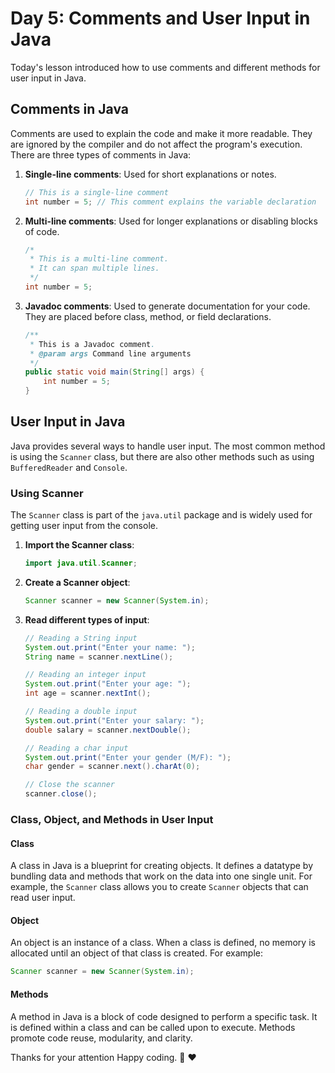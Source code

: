 # Day 5: Comments and User Input in Java

Today's lesson introduced how to use comments and different methods for user input in Java.

## Comments in Java

Comments are used to explain the code and make it more readable. They are ignored by the compiler and do not affect the program's execution. There are three types of comments in Java:

1. **Single-line comments**: Used for short explanations or notes.
    ```java
    // This is a single-line comment
    int number = 5; // This comment explains the variable declaration
    ```

2. **Multi-line comments**: Used for longer explanations or disabling blocks of code.
    ```java
    /*
     * This is a multi-line comment.
     * It can span multiple lines.
     */
    int number = 5;
    ```

3. **Javadoc comments**: Used to generate documentation for your code. They are placed before class, method, or field declarations.
    ```java
    /**
     * This is a Javadoc comment.
     * @param args Command line arguments
     */
    public static void main(String[] args) {
        int number = 5;
    }
    ```

## User Input in Java

Java provides several ways to handle user input. The most common method is using the `Scanner` class, but there are also other methods such as using `BufferedReader` and `Console`.

### Using Scanner

The `Scanner` class is part of the `java.util` package and is widely used for getting user input from the console.

1. **Import the Scanner class**:
    ```java
    import java.util.Scanner;
    ```

2. **Create a Scanner object**:
    ```java
    Scanner scanner = new Scanner(System.in);
    ```

3. **Read different types of input**:
    ```java
    // Reading a String input
    System.out.print("Enter your name: ");
    String name = scanner.nextLine();

    // Reading an integer input
    System.out.print("Enter your age: ");
    int age = scanner.nextInt();

    // Reading a double input
    System.out.print("Enter your salary: ");
    double salary = scanner.nextDouble();

    // Reading a char input
    System.out.print("Enter your gender (M/F): ");
    char gender = scanner.next().charAt(0);

    // Close the scanner
    scanner.close();
    ```

### Class, Object, and Methods in User Input

#### Class

A class in Java is a blueprint for creating objects. It defines a datatype by bundling data and methods that work on the data into one single unit. For example, the `Scanner` class allows you to create `Scanner` objects that can read user input.

#### Object

An object is an instance of a class. When a class is defined, no memory is allocated until an object of that class is created. For example:
```java
Scanner scanner = new Scanner(System.in);
```

#### Methods 

A method in Java is a block of code designed to perform a specific task. It is defined within a class and can be called upon to execute. Methods promote code reuse, modularity, and clarity.

Thanks for your attention Happy coding. 🙏 ❤️ 
